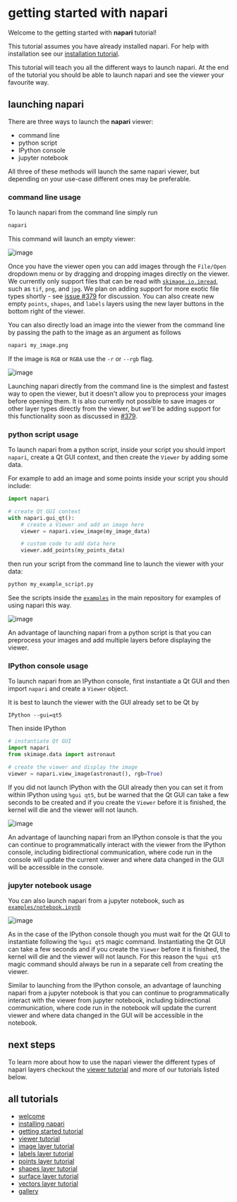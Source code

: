 # getting started with napari

Welcome to the getting started with **napari** tutorial!

This tutorial assumes you have already installed napari. For help with installation see our [installation tutorial](installation.md).

This tutorial will teach you all the different ways to launch napari. At the end of the tutorial you should be able to launch napari and see the viewer your favourite way.


## launching napari

There are three ways to launch the **napari** viewer:
- command line
- python script
- IPython console
- jupyter notebook


All three of these methods will launch the same napari viewer, but depending on your use-case different ones may be preferable.

### command line usage

To launch napari from the command line simply run
```sh
napari
```

This command will launch an empty viewer:

![image](./resources/launch_cli_empty.png)

Once you have the viewer open you can add images through the `File/Open` dropdown menu or by dragging and dropping images directly on the viewer. We currently only support files that can be read with [`skimage.io.imread`](https://scikit-image.org/docs/dev/api/skimage.io.html#skimage.io.imread), such as `tif`, `png`, and `jpg`. We plan on adding support for more exotic file types shortly - see [issue #379](https://github.com/napari/napari/issues/379) for discussion. You can also create new empty `points`, `shapes`, and `labels` layers using the new layer buttons in the bottom right of the viewer.

You can also directly load an image into the viewer from the command line by passing the path to the image as an argument as follows
```sh
napari my_image.png
```
If the image is `RGB` or `RGBA` use the `-r` or `--rgb` flag.

![image](./resources/launch_cli_image.png)

Launching napari directly from the command line is the simplest and fastest way to open the viewer, but it doesn't allow you to preprocess your images before opening them. It is also currently not possible to save images or other layer types directly from the viewer, but we'll be adding support for this functionality soon as discussed in [#379](https://github.com/napari/napari/issues/379).

### python script usage

To launch napari from a python script, inside your script you should import `napari`, create a Qt GUI context, and then create the `Viewer` by adding some data.

For example to add an image and some points inside your script you should include:

```python
import napari

# create Qt GUI context
with napari.gui_qt():
    # create a Viewer and add an image here
    viewer = napari.view_image(my_image_data)

    # custom code to add data here
    viewer.add_points(my_points_data)
```

then run your script from the command line to launch the viewer with your data:
```sh
python my_example_script.py
```

See the scripts inside the [`examples`](https://github.com/napari/napari/tree/master/examples) in the main repository for examples of using napari this way.

![image](./resources/launch_script.png)

An advantage of launching napari from a python script is that you can preprocess your images and add multiple layers before displaying the viewer.

### IPython console usage

To launch napari from an IPython console, first instantiate a Qt GUI and then import `napari` and create a `Viewer` object.

It is best to launch the viewer with the GUI already set to be Qt by

```
IPython --gui=qt5
```

Then inside IPython
```python
# instantiate Qt GUI
import napari
from skimage.data import astronaut

# create the viewer and display the image
viewer = napari.view_image(astronaut(), rgb=True)
```

If you did not launch IPython with the GUI already then you can set it from within IPython using `%gui qt5`, but be warned that the Qt GUI can take a few seconds to be created and if you create the `Viewer` before it is finished, the kernel will die and the viewer will not launch.

![image](./resources/launch_IPython.png)

An advantage of launching napari from an IPython console is that the you can continue to programmatically interact with the viewer from the IPython console, including bidirectional communication, where code run in the console will update the current viewer and where data changed in the GUI will be accessible in the console.

### jupyter notebook usage

You can also launch napari from a jupyter notebook, such as [`examples/notebook.ipynb`](https://github.com/napari/napari/tree/master/examples/notebook.ipynb)

![image](./resources/launch_jupyter.png)

As in the case of the IPython console though you must wait for the Qt GUI to instantiate following the `%gui qt5` magic command. Instantiating the Qt GUI can take a few seconds and if you create the `Viewer` before it is finished, the kernel will die and the viewer will not launch. For this reason the `%gui qt5` magic command should always be run in a separate cell from creating the viewer.

Similar to launching from the IPython console, an advantage of launching napari from a jupyter notebook is that you can continue to programmatically interact with the viewer from jupyter notebook, including bidirectional communication, where code run in the notebook will update the current viewer and where data changed in the GUI will be accessible in the notebook.

## next steps

To learn more about how to use the napari viewer the different types of napari layers checkout the [viewer tutorial](viewer.md) and more of our tutorials listed below.

## all tutorials

- [welcome](../README.md)
- [installing napari](installation.md)
- [getting started tutorial](getting_started.md)
- [viewer tutorial](viewer.md)
- [image layer tutorial](image.md)
- [labels layer tutorial](labels.md)
- [points layer tutorial](points.md)
- [shapes layer tutorial](shapes.md)
- [surface layer tutorial](surface.md)
- [vectors layer tutorial](vectors.md)
- [gallery](../gallery/gallery.md)

